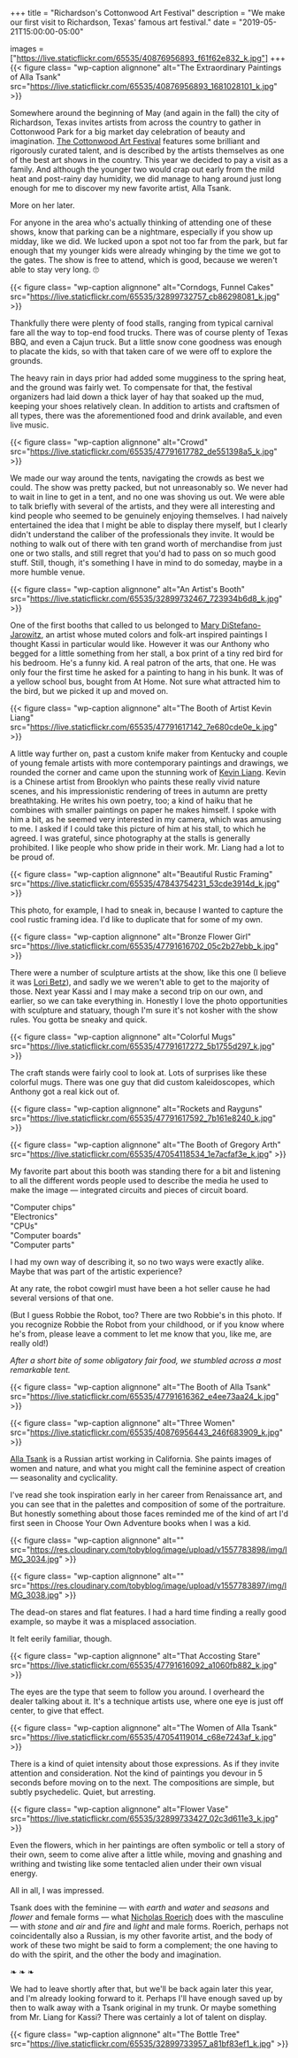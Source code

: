 +++
title = "Richardson's Cottonwood Art Festival"
description = "We make our first visit to Richardson, Texas' famous art festival."
date = "2019-05-21T15:00:00-05:00"

images = ["https://live.staticflickr.com/65535/40876956893_f61f62e832_k.jpg"]
+++
{{< figure class= "wp-caption alignnone" alt="The Extraordinary Paintings of Alla Tsank" src="https://live.staticflickr.com/65535/40876956893_1681028101_k.jpg" >}}

Somewhere around the beginning of May (and again in the fall) the city of Richardson, Texas invites artists from across the country to gather in Cottonwood Park for a big market day celebration of beauty and imagination. [The Cottonwood Art Festival](https://www.cottonwoodartfestival.com) features some brilliant and rigorously curated talent, and is described by the artists themselves as one of the best art shows in the country. This year we decided to pay a visit as a family. And although the younger two would crap out early from the mild heat and post-rainy day humidity, we did manage to hang around just long enough for me to discover my new favorite artist, Alla Tsank.

More on her later.
<!--more-->

For anyone in the area who's actually thinking of attending one of these shows, know that parking can be a nightmare, especially if you show up midday, like we did. We lucked upon a spot not too far from the park, but far enough that my younger kids were already whinging by the time we got to the gates. The show is free to attend, which is good, because we weren't able to stay very long. 🙄

{{< figure class= "wp-caption alignnone" alt="Corndogs, Funnel Cakes" src="https://live.staticflickr.com/65535/32899732757_cb86298081_k.jpg" >}}
           
Thankfully there were plenty of food stalls, ranging from typical carnival fare all the way to top-end food trucks. There was of course plenty of Texas BBQ, and even a Cajun truck. But a little snow cone goodness was enough to placate the kids, so with that taken care of we were off to explore the grounds.

The heavy rain in days prior had added some mugginess to the spring heat, and the ground was fairly wet. To compensate for that, the festival organizers had laid down a thick layer of hay that soaked up the mud, keeping your shoes relatively clean. In addition to artists and craftsmen of all types, there was the aforementioned food and drink available, and even live music.

{{< figure class= "wp-caption alignnone" alt="Crowd" src="https://live.staticflickr.com/65535/47791617782_de551398a5_k.jpg" >}}

We made our way around the tents, navigating the crowds as best we could. The show was pretty packed, but not unreasonably so. We never had to wait in line to get in a tent, and no one was shoving us out. We were able to talk briefly with several of the artists, and they were all interesting and kind people who seemed to be genuinely enjoying themselves. I had naively entertained the idea that I might be able to display there myself, but I clearly didn't understand the caliber of the professionals they invite. It would be nothing to walk out of there with ten grand worth of merchandise from just one or two stalls, and still regret that you'd had to pass on so much good stuff. Still, though, it's something I have in mind to do someday, maybe in a more humble venue. 
           
{{< figure class= "wp-caption alignnone" alt="An Artist's Booth" src="https://live.staticflickr.com/65535/32899732467_723934b6d8_k.jpg" >}}
           
One of the first booths that called to us belonged to [Mary DiStefano-Jarowitz](https://www.cottonwoodartfestival.com/project/mary-distefano-jarowitz/), an artist whose muted colors and folk-art inspired paintings I thought Kassi in particular would like. However it was our Anthony who begged for a little something from her stall, a box print of a tiny red bird for his bedroom. He's a funny kid. A real patron of the arts, that one. He was only four the first time he asked for a painting to hang in his bunk. It was of a yellow school bus, bought from At Home. Not sure what attracted him to the bird, but we picked it up and moved on. 

{{< figure class= "wp-caption alignnone" alt="The Booth of Artist Kevin Liang" src="https://live.staticflickr.com/65535/47791617142_7e680cde0e_k.jpg" >}}

A little way further on, past a custom knife maker from Kentucky and couple of young female artists with more contemporary paintings and drawings, we rounded the corner and came upon the stunning work of [Kevin Liang](https://www.cottonwoodartfestival.com/project/kevin-liang/). Kevin is a Chinese artist from Brooklyn who paints these really vivid nature scenes, and his impressionistic rendering of trees in autumn are pretty breathtaking. He writes his own poetry, too; a kind of haiku that he combines with smaller paintings on paper he makes himself. I spoke with him a bit, as he seemed very interested in my camera, which was amusing to me. I asked if I could take this picture of him at his stall, to which he agreed. I was grateful, since photography at the stalls is generally prohibited. I like people who show pride in their work. Mr. Liang had a lot to be proud of.

{{< figure class= "wp-caption alignnone" alt="Beautiful Rustic Framing" src="https://live.staticflickr.com/65535/47843754231_53cde3914d_k.jpg" >}}

This photo, for example, I had to sneak in, because I wanted to capture the cool rustic framing idea. I'd like to duplicate that for some of my own.

{{< figure class= "wp-caption alignnone" alt="Bronze Flower Girl" src="https://live.staticflickr.com/65535/47791616702_05c2b27ebb_k.jpg" >}}

There were a number of sculpture artists at the show, like this one (I believe it was [Lori Betz](https://www.cottonwoodartfestival.com/project/lori-betz/)), and sadly we we weren't able to get to the majority of those. Next year Kassi and I may make a second trip on our own, and earlier, so we can take everything in. Honestly I love the photo opportunities with sculpture and statuary, though I'm sure it's not kosher with the show rules. You gotta be sneaky and quick.

{{< figure class= "wp-caption alignnone" alt="Colorful Mugs" src="https://live.staticflickr.com/65535/47791617272_5b1755d297_k.jpg" >}}

The craft stands were fairly cool to look at. Lots of surprises like these colorful mugs. There was one guy that did custom kaleidoscopes, which Anthony got a real kick out of. 

{{< figure class= "wp-caption alignnone" alt="Rockets and Rayguns" src="https://live.staticflickr.com/65535/47791617592_7b161e8240_k.jpg" >}}
           
{{< figure class= "wp-caption alignnone" alt="The Booth of Gregory Arth" src="https://live.staticflickr.com/65535/47054118534_1e7acfaf3e_k.jpg" >}}

My favorite part about this booth was standing there for a bit and listening to all the different words people used to describe the media he used to make the image — integrated circuits and pieces of circuit board. 

"Computer chips"<br>
"Electronics"<br>
"CPUs"<br>
"Computer boards"<br>
"Computer parts"

I had my own way of describing it, so no two ways were exactly alike. Maybe that was part of the artistic experience? 

At any rate, the robot cowgirl must have been a hot seller cause he had several versions of that one. 

(But I guess Robbie the Robot, too? There are two Robbie's in this photo. If you recognize Robbie the Robot from your childhood, or if you know where he's from, please leave a comment to let me know that you, like me, are really old!)

*After a short bite of some obligatory fair food, we stumbled across a most remarkable tent.*

{{< figure class= "wp-caption alignnone" alt="The Booth of Alla Tsank" src="https://live.staticflickr.com/65535/47791616362_e4ee73aa24_k.jpg" >}}

{{< figure class= "wp-caption alignnone" alt="Three Women" src="https://live.staticflickr.com/65535/40876956443_246f683909_k.jpg" >}}

[Alla Tsank](https://www.cottonwoodartfestival.com/project/alla-tsank/) is a Russian artist working in California. She paints images of women and nature, and what you might call the feminine aspect of creation — seasonality and cyclicality. 

I've read she took inspiration early in her career from Renaissance art, and you can see that in the palettes and composition of some of the portraiture. But honestly something about those faces reminded me of the kind of art I'd first seen in Choose Your Own Adventure books when I was a kid. 

{{< figure class= "wp-caption alignnone" alt="" src="https://res.cloudinary.com/tobyblog/image/upload/v1557783898/img/IMG_3034.jpg" >}}

{{< figure class= "wp-caption alignnone" alt="" src="https://res.cloudinary.com/tobyblog/image/upload/v1557783897/img/IMG_3038.jpg" >}}

The dead-on stares and flat features. I had a hard time finding a really good example, so maybe it was a misplaced association. 

It felt eerily familiar, though.  

{{< figure class= "wp-caption alignnone" alt="That Accosting Stare" src="https://live.staticflickr.com/65535/47791616092_a1060fb882_k.jpg" >}}

The eyes are the type that seem to follow you around. I overheard the dealer talking about it. It's a technique artists use, where one eye is just off center, to give that effect. 

{{< figure class= "wp-caption alignnone" alt="The Women of Alla Tsank" src="https://live.staticflickr.com/65535/47054119014_c68e7243af_k.jpg" >}}
           
There is a kind of quiet intensity about those expressions. As if they invite attention and consideration. Not the kind of paintings you devour in 5 seconds before moving on to the next. The compositions are simple, but subtly psychedelic. Quiet, but arresting. 

{{< figure class= "wp-caption alignnone" alt="Flower Vase" src="https://live.staticflickr.com/65535/32899733427_02c3d611e3_k.jpg" >}}

Even the flowers, which in her paintings are often symbolic or tell a story of their own, seem to come alive after a little while, moving and gnashing and writhing and twisting like some tentacled alien under their own visual energy. 

All in all, I was impressed. 

Tsank does with the feminine — with *earth* and *water* and *seasons* and *flower* and female forms — what [Nicholas Roerich](https://www.google.com/search?q=Nicholas+Roerich&source=lnms&tbm=isch&sa=X&ved=0ahUKEwjw6orO1a3iAhVQXq0KHYL_Bf0Q_AUIDigB&biw=1280&bih=714) does with the masculine — with *stone* and *air* and *fire* and *light* and male forms. Roerich, perhaps not coincidentally also a Russian, is my other favorite artist, and the body of work of these two might be said to form a complement; the one having to do with the spirit, and the other the body and imagination. 

❧ ❧ ❧

We had to leave shortly after that, but we'll be back again later this year, and I'm already looking forward to it. Perhaps I'll have enough saved up by then to walk away with a Tsank original in my trunk. Or maybe something from Mr. Liang for Kassi? There was certainly a lot of talent on display. 




{{< figure class= "wp-caption alignnone" alt="The Bottle Tree" src="https://live.staticflickr.com/65535/32899733957_a81bf83ef1_k.jpg" >}}

